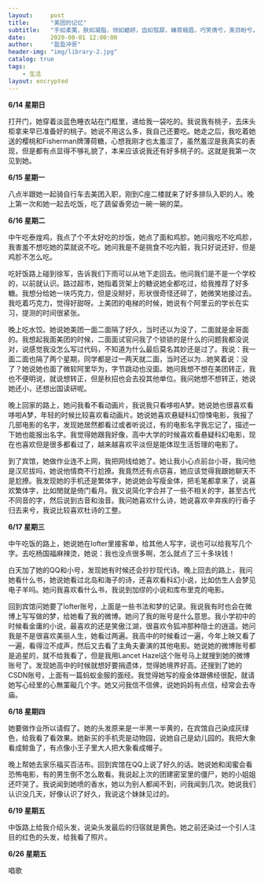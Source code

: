 ```yaml
---
layout:     post
title:      "美团的记忆"
subtitle:   "手如柔荑，肤如凝脂，领如蝤蛴，齿如瓠犀，螓首蛾眉，巧笑倩兮，美目盼兮。——诗经·卫风·硕人"
date:       2020-08-01 12:00:00
author:     "盈盈冲哥"
header-img: "img/library-2.jpg"
catalog: true
tags:
    - 生活
layout: encrypted
---
```


**6/14 星期日**

打开门，她穿着淡蓝色睡衣站在门框里，递给我一袋吃的。我说我有桃子，去床头柜拿来早已准备好的桃子。她说不用这么多，我自己还要吃。她走之后，我吃着她送的樱桃和Fisherman牌薄荷糖，心想我刚才也太羞涩了，虽然羞涩是我真实的表现，但是都有点显得不够礼貌了，本来应该说我还有好多桃子的。这就是我第一次见到她。

**6/15 星期一**

八点半跟她一起骑自行车去美团入职，刚到C座二楼就来了好多排队入职的人。晚上第一次和她一起去吃饭，吃了蔬留香旁边一碗一碗的菜。

**6/16 星期二**

中午吃泰煌鸡，我点了个不太好吃的炒饭，她点了面和鸡胗。她问我吃不吃鸡胗，我害羞不想吃她的菜就说不吃。她问我是不是挑食不吃内脏，我只好说还好，但是鸡胗不怎么吃。

吃好饭路上碰到徐军，告诉我们下雨可以从地下走回去。他问我们是不是一个学校的，以前就认识。路过超市，她指着货架上的糖说她全都吃过，给我推荐了好多糖。我想分给她一块巧克力，但是没掰好，形状很奇怪还碎了，她微笑地接过去。我吃着巧克力，觉得好甜呀。上美团的电梯的时候，她说有个阿里云的学长在实习，提测的时间很紧张。

晚上吃水饺。她说她美团一面二面隔了好久，当时还以为没了，二面就是金哥面的。我想起我面美团的时候，二面面试官问我了个锁锁的是什么的问题我都没说对，说感觉我没怎么写过代码，不知道为什么最后莫名其妙还是过了。我说：我一面二面也隔了两个星期，同学都是过一两天就二面，当时还以为...她笑着说：没了？她说她也面了微软阿里华为，字节跳动也没面。她问我想不想在美团转正，我也不便明说，就说想转正，但是秋招也会去投其他单位。我问她想不想转正，她说她还小，还想出国读研呢。

晚上回家的路上，她问我看不看动画片，我说我只看哆啦A梦。她说她也很喜欢看哆啦A梦，年轻的时候比较喜欢看动画片。她说她喜欢悬疑科幻惊悚电影，我报了几部电影的名字，发现她居然都看过或者听说过，有的电影名字我忘记了，描述一下她也能报出名字。我觉得她跟我好像，高中大学的时候喜欢看悬疑科幻电影，现在也喜欢但是很多都看过了，越来越喜欢平淡但是能体现生活哲理的电影了。

到了宾馆，她做作业连不上网，我把网线给她了。她让我小心点前台小哥，我问他是汉尼拔吗，她说他情商不行尬撩。我竟然还有点窃喜，她应该觉得我跟她聊天不是尬撩。我发现她的手机还是繁体字，她说她会写瘦金体，把毛笔都拿来了，说喜欢繁体字，比如閒就是倚门看月。我又说简化字合并了一些不相关的字，甚至古代不同音的字，然后说到古音和浊音。我问她喜欢什么诗，她说喜欢辛弃疾的行香子归去来兮，我说比较喜欢杜诗的工整。

**6/17 星期三**

中午吃饭的路上，她说她在lofter里接客单，给其他人写字，说也可以给我写几个字。去吃杨国福麻辣烫，她说：我也没点很多啊，怎么就点了三十多块钱！

白天加了她的QQ和小号，发现她有时候还会抄抄现代诗。晚上回去的路上，我问她看什么书，她说她看过北岛和海子的诗，还喜欢看科幻小说，比如仿生人会梦见电子羊吗。她问我喜欢看什么书，我说到加缪的小说和库布里克的电影。

回到宾馆问她要了lofter账号，上面是一些书法和梦的记录。我说我有时也会在微博上写写做的梦，给她看了我的微博。她问了我的账号是什么意思。我小学初中的时候看金庸的小说，最喜欢的还是笑傲江湖，很喜欢令狐冲那种隐士的逍遥。她问我是不是很喜欢美丽人生，她看过两遍。我高中的时候看过一遍，今年上映又看了一遍，看得泣不成声，然后又去看了主角夫妻演的其他电影。她说她的微博账号都是追星的，就不给我看了，但是我用Lancet Hazel这个账号马上就搜到她的微博账号了。发现她高中的时候就想好要捐遗体，觉得她境界好高。还搜到了她的CSDN账号，上面有一篇蚂蚁金服的面经。我觉得她写的瘦金体跟佛经很配，就请她写心经里的心無罣礙几个字。她又问我信不信佛，说她妈妈有点信，经常会去寺庙。

**6/18 星期四**

她要做作业所以请假了。她的头发原来是一半黑一半黄的，在宾馆自己染成灰绿色，给我看了看效果。她新买的手机壳是动物园，说她自己是幼儿园的。我把大象看成鲸鱼了，有点像小王子里大人把大象看成帽子。

晚上帮她去家乐福买百洁布。回到宾馆在QQ上说了好久的话。她说她和闺蜜会看恐怖电影，有的男生倒不怎么敢看。我说起上次的团建密室里的僵尸，她的小姐姐还吓哭了。我说闻到她喷的香水，她以为别人都闻不到，问我闻到几次。她说我们认识没几天，好像认识了好久，我说这个妹妹见过的。

**6/19 星期五**

中饭路上给我介绍头发，说染头发最后的归宿就是黄色。她之前还染过一个引人注目的红色的头发，给我看了照片。

**6/26 星期五**

唱歌
